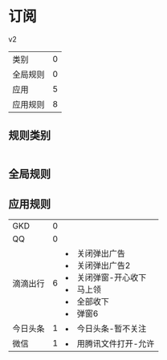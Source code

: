 # 订阅

v2

|||
| - |:-:|
|类别|0|
|全局规则|0|
|应用|5|
|应用规则|8|

## 规则类别

|||
| - |:-:|


## 全局规则



## 应用规则

||||
| - |:-:|-|
|GKD|0||
|QQ|0||
|滴滴出行|6|<li>关闭弹出广告<li>关闭弹出广告2<li>关闭弹窗-开心收下<li>马上领<li>全部收下<li>弹窗6|
|今日头条|1|<li>今日头条-暂不关注|
|微信|1|<li>用腾讯文件打开-允许|
